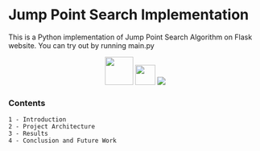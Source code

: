 # Jump Point Search Implementation

This is a Python implementation of Jump Point Search Algorithm on Flask website. You can try out by running main.py

<div align="center">
    <img src="https://user-images.githubusercontent.com/54884571/210841925-b975b88a-8177-4aa4-b7e1-6457aeb13480.gif" height="56"/>
    <img src="https://user-images.githubusercontent.com/54884571/210841922-639ff133-9123-4eef-a38c-3cc7f6f844f5.gif" height="40"/>
    <img src="https://user-images.githubusercontent.com/54884571/210842345-c6ab7913-2cd0-47d7-a294-978a48c06ddc.png" style="padding: -50px;"/>
</div>

### Contents

```
1 - Introduction
2 - Project Architecture
3 - Results
4 - Conclusion and Future Work
```
